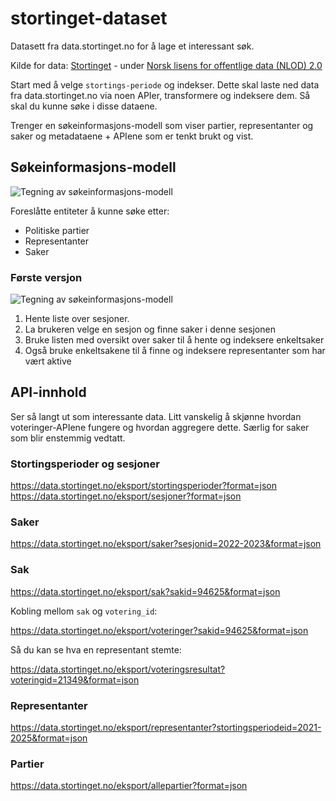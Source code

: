 # stortinget-dataset
Datasett fra data.stortinget.no for å lage et interessant søk.

Kilde for data: [Stortinget](https://data.norge.no/nlod/no) - under [Norsk lisens for offentlige data (NLOD) 2.0](https://data.norge.no/nlod/no/2.0)

Start med å velge `stortings-periode` og indekser. Dette skal laste ned data fra data.stortinget.no via noen APIer, transformere og indeksere dem. Så skal du kunne søke i disse dataene.

Trenger en søkeinformasjons-modell som viser partier, representanter og saker og metadataene + APIene som er tenkt brukt og vist.

## Søkeinformasjons-modell

![Tegning av søkeinformasjons-modell](https://github.com/eklem/stortinget-dataset-search/blob/trunk/search-information-model-v01.png)

Foreslåtte entiteter å kunne søke etter:

* Politiske partier
* Representanter
* Saker

### Første versjon

![Tegning av søkeinformasjons-modell](https://github.com/eklem/stortinget-dataset-search/blob/trunk/search-information-model-v01.png)

1. Hente liste over sesjoner.
2. La brukeren velge en sesjon og finne saker i denne sesjonen
3. Bruke listen med oversikt over saker til å hente og indeksere enkeltsaker
4. Også bruke enkeltsakene til å finne og indeksere representanter som har vært aktive

## API-innhold

Ser så langt ut som interessante data. Litt vanskelig å skjønne hvordan voteringer-APIene fungere og hvordan aggregere dette. Særlig for saker som blir enstemmig vedtatt.

### Stortingsperioder og sesjoner

https://data.stortinget.no/eksport/stortingsperioder?format=json
https://data.stortinget.no/eksport/sesjoner?format=json

### Saker

https://data.stortinget.no/eksport/saker?sesjonid=2022-2023&format=json

### Sak

https://data.stortinget.no/eksport/sak?sakid=94625&format=json

Kobling mellom `sak` og `votering_id`:

https://data.stortinget.no/eksport/voteringer?sakid=94625&format=json

Så du kan se hva en representant stemte:

https://data.stortinget.no/eksport/voteringsresultat?voteringid=21349&format=json

### Representanter

https://data.stortinget.no/eksport/representanter?stortingsperiodeid=2021-2025&format=json

### Partier

https://data.stortinget.no/eksport/allepartier?format=json
